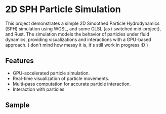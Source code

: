 # 2D SPH Particle Simulation

This project demonstrates a simple 2D Smoothed Particle Hydrodynamics (SPH) simulation using WGSL, and some GLSL (as i switched mid-project), and Rust. The simulation models the behavior of particles under fluid dynamics, providing visualizations and interactions with a GPU-based approach. ( don't mind how messy it is, it's still work in progress :D )

## Features

- GPU-accelerated particle simulation.
- Real-time visualization of particle movements.
- Multi-pass computation for accurate particle interaction.
- Interaction with particles

## Sample

